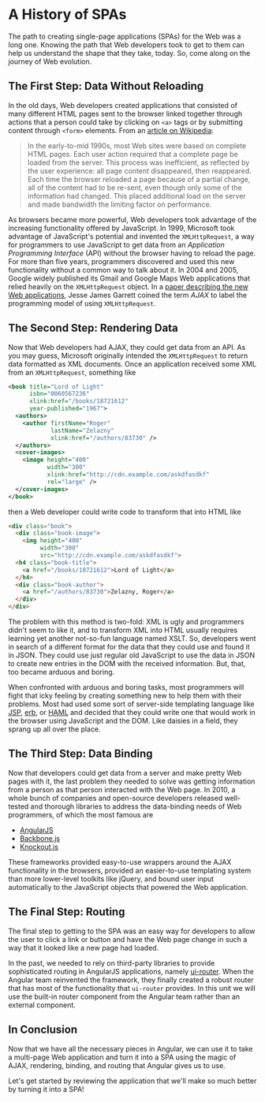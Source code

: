 # A History of SPAs

The path to creating single-page applications (SPAs)
for the Web was a long one. Knowing the path that Web
developers took to get to them can help us understand
the shape that they take, today. So, come along on the
journey of Web evolution.

## The First Step: Data Without Reloading

In the old days, Web developers created applications
that consisted of many different HTML pages sent to the
browser linked together through actions that a person
could take by clicking on `<a>` tags or by submitting
content through `<form>` elements. From an [article on
Wikipedia](https://en.wikipedia.org/wiki/Ajax_(programming)):

> In the early-to-mid 1990s, most Web sites were based
> on complete HTML pages. Each user action required
> that a complete page be loaded from the server. This
> process was inefficient, as reflected by the user
> experience: all page content disappeared, then
> reappeared. Each time the browser reloaded a page
> because of a partial change, all of the content had
> to be re-sent, even though only some of the
> information had changed. This placed additional load
> on the server and made bandwidth the limiting factor
> on performance.

As browsers became more powerful, Web developers took
advantage of the increasing functionality offered by
JavaScript. In 1999, Microsoft took advantage of
JavaScript's potential and invented the `XMLHttpRequest`,
a way for programmers to use JavaScript to get data from
an *Application Programming Interface* (API) without the
browser having to reload the page. For more than five
years, programmers discovered and used this new
functionality without a common way to talk about it. In
2004 and 2005, Google widely published its Gmail and
Google Maps Web applications that relied heavily on the
`XMLHttpRequest` object. In a [paper describing the new
Web
applications](https://web.archive.org/web/20080702075113/http://www.adaptivepath.com/ideas/essays/archives/000385.php),
Jesse James Garrett coined the term *AJAX* to label the
programming model of using `XMLHttpRequest`.

## The Second Step: Rendering Data

Now that Web developers had AJAX, they could get data
from an API. As you may guess, Microsoft originally
intended the `XMLHttpRequest` to return data formatted
as XML documents. Once an application received some XML
from an `XMLHttpRequest`, something like

```xml
<book title="Lord of Light"
      isbn="0060567236"
      xlink:href="/books/18721612"
      year-published="1967">
  <authors>
    <author firstName="Roger"
            lastName="Zelazny"
            xlink:href="/authors/83730" />
  </authors>
  <cover-images>
    <image height="400"
           width="300"
           xlink:href="http://cdn.example.com/askdfasdkf"
           rel="large" />
  </cover-images>
</book>
```

then a Web developer could write code to transform that
into HTML like

```html
<div class="book">
  <div class="book-image">
    <img height="400"
         width="300"
         src="http://cdn.example.com/askdfasdkf">
  <h4 class="book-title">
    <a href="/books/18721612">Lord of Light</a>
  </h4>
  <div class="book-author">
    <a href="/authors/83730">Zelazny, Roger</a>
  </div>
</div>
```

The problem with this method is two-fold: XML is ugly and
programmers didn't seem to like it, and to transform XML
into HTML usually requires learning yet another not-so-fun
language named XSLT. So, developers went in search of a
different format for the data that they could use and
found it in JSON. They could use just regular old
JavaScript to use the data in JSON to create new entries
in the DOM with the received information. But, that, too
became arduous and boring.

When confronted with arduous and boring tasks, most
programmers will fight that icky feeling by creating
something new to help them with their problems. Most
had used some sort of server-side templating language
like
[JSP](https://en.wikipedia.org/wiki/JavaServer_Pages),
[erb](https://en.wikipedia.org/wiki/ERuby), or
[HAML](https://en.wikipedia.org/wiki/Haml) and decided
that they could write one that would work in the
browser using JavaScript and the DOM. Like daisies in
a field, they sprang up all over the place.

## The Third Step: Data Binding

Now that developers could get data from a server and
make pretty Web pages with it, the last problem they
needed to solve was getting information from a person
as that person interacted with the Web page. In 2010,
a whole bunch of companies and open-source developers
released well-tested and thorough libraries to address
the data-binding needs of Web programmers, of which the
most famous are

* [AngularJS](https://angularjs.org/)
* [Backbone.js](http://backbonejs.org/)
* [Knockout.js](http://knockoutjs.com/)

These frameworks provided easy-to-use wrappers around
the AJAX functionality in the browsers, provided an
easier-to-use templating system than more lower-level
toolkits like jQuery, and bound user input
automatically to the JavaScript objects that powered
the Web application.


## The Final Step: Routing

The final step to getting to the SPA was an easy way
for developers to allow the user to click a link or
button and have the Web page change in such a way that
it looked like a new page had loaded.

In the past, we needed to rely on third-party libraries
to provide sophisticated routing in AngularJS
applications, namely
[ui-router](http://ui-router.github.io). When the
Angular team reinvented the framework, they finally
created a robust router that has most of the
functionality that `ui-router` provides. In this unit
we will use the built-in router component from the
Angular team rather than an external component.

## In Conclusion

Now that we have all the necessary pieces in Angular,
we can use it to take a multi-page Web application and
turn it into a SPA using the magic of AJAX, rendering,
binding, and routing that Angular gives us to use.

Let's get started by reviewing the application that
we'll make so much better by turning it into a SPA!
